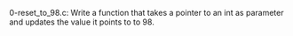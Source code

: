 0-reset_to_98.c: Write a function that takes a pointer to an int as parameter and updates the value it points to to 98.
